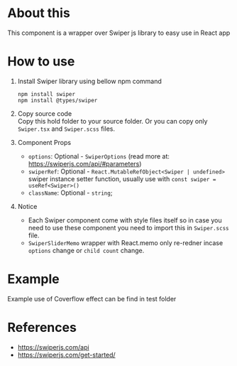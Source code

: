 # About this

This component is a wrapper over Swiper js library to easy use in React app

# How to use

1. Install Swiper library using bellow npm command

   ```
   npm install swiper
   npm install @types/swiper
   ```

2. Copy source code  
   Copy this hold folder to your source folder. Or you can copy only `Swiper.tsx` and `Swiper.scss` files.

3. Component Props

   - `options`: Optional - `SwiperOptions` (read more at: https://swiperjs.com/api/#parameters)
   - `swiperRef`: Optional - `React.MutableRefObject<Swiper | undefined>` swiper instance setter function, usually use with `const swiper = useRef<Swiper>()`
   - `className`: Optional - `string`;

4. Notice
   - Each Swiper component come with style files itself so in case you need to use these component you need to import this in `Swiper.scss` file.
   - `SwiperSliderMemo` wrapper with React.memo only re-redner incase `options` change or `child count` change.

# Example

Example use of Coverflow effect can be find in test folder

# References

- https://swiperjs.com/api
- https://swiperjs.com/get-started/
